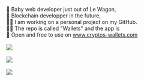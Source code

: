 🍼  Baby web developer just out of Le Wagon, <br>🥷  Blockchain developper in the future,<br>🧑‍💻  I am working on a personal project on my GitHub. <br>🧑‍🎨  The repo is called "Wallets" and the app is <br>🚀  Open and free to use on www.cryptos-wallets.com
<br/><br/>
![](https://github-readme-stats.vercel.app/api?username=PierreAnders&theme=dark&hide_border=true&include_all_commits=false&count_private=false)<br/><br/>
![](https://github-readme-streak-stats.herokuapp.com/?user=PierreAnders&theme=dark&hide_border=true)<br/><br/>
![](https://github-readme-stats.vercel.app/api/top-langs/?username=PierreAnders&theme=dark&hide_border=true&include_all_commits=false&count_private=false&layout=compact)
